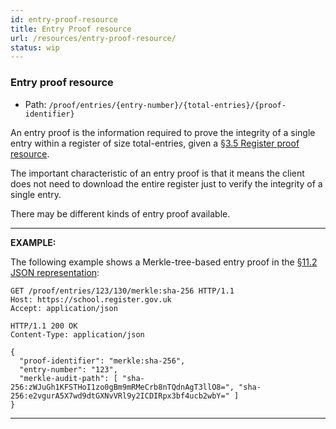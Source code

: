 ```yaml
---
id: entry-proof-resource
title: Entry Proof resource
url: /resources/entry-proof-resource/
status: wip
---
```


### Entry proof resource

* Path: `/proof/entries/{entry-number}/{total-entries}/{proof-identifier}`


An entry proof is the information required to prove the integrity of a single
entry within a register of size total-entries, given a <a
href="#register-proof-resource">§3.5 Register proof resource</a>.

The important characteristic of an entry proof is that it means the client
does not need to download the entire register just to verify the integrity of
a single entry.

There may be different kinds of entry proof available.

***
**EXAMPLE:**


The following example shows a Merkle-tree-based entry proof in the <a href="#json-representation">§11.2 JSON representation</a>:

```http
GET /proof/entries/123/130/merkle:sha-256 HTTP/1.1
Host: https://school.register.gov.uk
Accept: application/json
```

```http
HTTP/1.1 200 OK
Content-Type: application/json

{
  "proof-identifier": "merkle:sha-256",
  "entry-number": "123",
  "merkle-audit-path": [ "sha-256:zWJuGh1KFSTHoI1zo0gBm9mRMeCrb8nTQdnAgT3llO8=", "sha-256:e2vgurA5X7wd9dtGXNvVRl9y2ICDIRpx3bf4ucb2wbY=" ]
}
```
***
